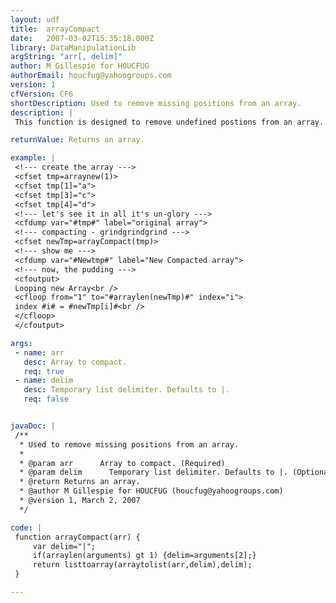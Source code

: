 ```yaml
---
layout: udf
title:  arrayCompact
date:   2007-03-02T15:35:18.000Z
library: DataManipulationLib
argString: "arr[, delim]"
author: M Gillespie for HOUCFUG
authorEmail: houcfug@yahoogroups.com
version: 1
cfVersion: CF6
shortDescription: Used to remove missing positions from an array.
description: |
 This function is designed to remove undefined postions from an array.  Will not work in CF5, and would not recommend using it for large arrays.  Optional argument to pass in delimiter (default is Pipe symbol).

returnValue: Returns an array.

example: |
 <!--- create the array --->
 <cfset tmp=arraynew(1)>
 <cfset tmp[1]="a">
 <cfset tmp[3]="c">
 <cfset tmp[4]="d">
 <!--- let's see it in all it's un-glory --->
 <cfdump var="#tmp#" label="original array">
 <!--- compacting - grindgrindgrind --->
 <cfset newTmp=arrayCompact(tmp)>
 <!--- show me --->
 <cfdump var="#Newtmp#" label="New Compacted array">
 <!--- now, the pudding --->
 <cfoutput>
 Looping new Array<br />
 <cfloop from="1" to="#arraylen(newTmp)#" index="i">
 index #i# = #newTmp[i]#<br />
 </cfloop>
 </cfoutput>

args:
 - name: arr
   desc: Array to compact.
   req: true
 - name: delim
   desc: Temporary list delimiter. Defaults to |.
   req: false


javaDoc: |
 /**
  * Used to remove missing positions from an array.
  * 
  * @param arr      Array to compact. (Required)
  * @param delim      Temporary list delimiter. Defaults to |. (Optional)
  * @return Returns an array. 
  * @author M Gillespie for HOUCFUG (houcfug@yahoogroups.com) 
  * @version 1, March 2, 2007 
  */

code: |
 function arrayCompact(arr) {
     var delim="|";
     if(arraylen(arguments) gt 1) {delim=arguments[2];}
     return listtoarray(arraytolist(arr,delim),delim);
 }

---
```


